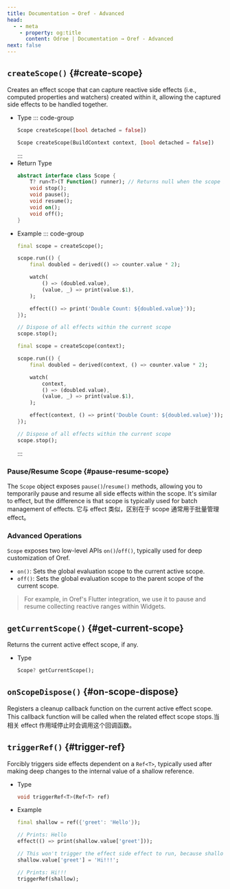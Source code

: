 ```yaml
---
title: Documentation → Oref - Advanced
head:
  - - meta
    - property: og:title
      content: Odroe | Documentation → Oref - Advanced
next: false
---
```


## `createScope()` {#create-scope}

Creates an effect scope that can capture reactive side effects (i.e., computed properties and watchers) created within it, allowing the captured side effects to be handled together.

- Type
  ::: code-group
  ```dart [Dart]
  Scope createScope([bool detached = false])
  ```
  ```dart [Flutter]
  Scope createScope(BuildContext context, [bool detached = false])
  ```
  :::
- Return Type
  ```dart
  abstract interface class Scope {
      T? run<T>(T Function() runner); // Returns null when the scope is inactive
      void stop();
      void pause();
      void resume();
      void on();
      void off();
  }
  ```
- Example
  ::: code-group
  ```dart [Dart]
  final scope = createScope();

  scope.run(() {
      final doubled = derived(() => counter.value * 2);

      watch(
          () => (doubled.value),
          (value, _) => print(value.$1),
      );

      effect(() => print('Double Count: ${doubled.value}'));
  });

  // Dispose of all effects within the current scope
  scope.stop();
  ```
  ```dart [Flutter]
  final scope = createScope(context);

  scope.run(() {
      final doubled = derived(context, () => counter.value * 2);

      watch(
          context,
          () => (doubled.value),
          (value, _) => print(value.$1),
      );

      effect(context, () => print('Double Count: ${doubled.value}'));
  });

  // Dispose of all effects within the current scope
  scope.stop();
  ```
  :::

### Pause/Resume Scope {#pause-resume-scope}

The `Scope` object exposes `pause()`/`resume()` methods, allowing you to temporarily pause and resume all side effects within the scope.
It's similar to effect, but the difference is that scope is typically used for batch management of effects.
它与 effect 类似，区别在于 scope 通常用于批量管理 effect。

### Advanced Operations

`Scope` exposes two low-level APIs `on()`/`off()`, typically used for deep customization of Oref.

- `on()`: Sets the global evaluation scope to the current active scope.
- `off()`: Sets the global evaluation scope to the parent scope of the current scope.

> For example, in Oref's Flutter integration, we use it to pause and resume collecting reactive ranges within Widgets.

## `getCurrentScope()` {#get-current-scope}

Returns the current active effect scope, if any.

- Type
  ```dart
  Scope? getCurrentScope();
  ```

## `onScopeDispose()` {#on-scope-dispose}

Registers a cleanup callback function on the current active effect scope. This callback function will be called when the related effect scope stops.当相关 effect 作用域停止时会调用这个回调函数。

## `triggerRef()` {#trigger-ref}

Forcibly triggers side effects dependent on a `Ref<T>`, typically used after making deep changes to the internal value of a shallow reference.

- Type
  ```dart
  void triggerRef<T>(Ref<T> ref)
  ```
- Example
  ```dart
  final shallow = ref({'greet': 'Hello'});

  // Prints: Hello
  effect(() => print(shallow.value['greet']));

  // This won't trigger the effect side effect to run, because shallow is a shallow reference.
  shallow.value['greet'] = 'Hi!!!';

  // Prints: Hi!!!
  triggerRef(shallow);
  ```
